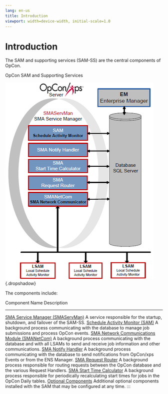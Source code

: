 ```yaml
---
lang: en-us
title: Introduction
viewport: width=device-width, initial-scale=1.0
---
```


#  Introduction

The SAM and supporting services (SAM-SS) are the central components of
OpCon.

OpCon SAM and Supporting Services

![SAM and Supporting Services](../../Resources/Images/Server-Programs/sam&supportingsrvs.png "SAM and Supporting Services"){.dropshadow}

The components include:

  Component Name                                                                                                Description
  ------------------------------------------------------------------------------------------------------------- ---------------------------------------------------------------------------------------------------------------------------------------
  [SMA Service Manager (SMAServMan)](SMA-Service-Manager.md)                                A service responsible for the startup, shutdown, and failover of the SAM-SS.
  [Schedule Activity Monitor (SAM)](Schedule-Activity-Monitor.md)                           A background process communicating with the database to manage job submissions and process OpCon events.
  [SMA Network Communications Module (SMANetCom)](SMA-Network-Communications-Module.md)   A background process communicating with the database and with all LSAMs to send and receive job information and other communications.
  [SMA Notify Handler](SMA-Notify-Handler.md)                                               A background process communicating with the database to send notifications from OpCon/xps Events or from the ENS Manager.
  [SMA Request Router](SMA-Request-Router.md)                                               A background process responsible for routing requests between the OpCon database and the various Request Handlers.
  [SMA Start Time Calculator](SMA-Start-Time-Calculator.md)                               A background process responsible for periodically recalculating start times for jobs in the OpCon Daily tables.
  [Optional Components](Optional-Components.md)                                               Additional optional components installed with the SAM that may be configured at any time.
:::

 

